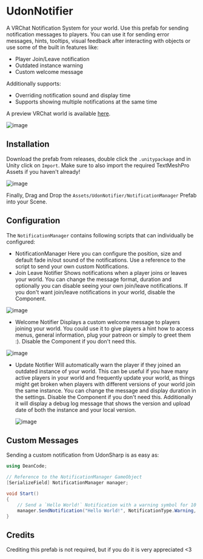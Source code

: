 # UdonNotifier
A VRChat Notification System for your world. Use this prefab for sending notification messages to players. You can use it for sending error messages, hints, tooltips, visual feedback after interacting with objects or use some of the built in features like:
* Player Join/Leave notification
* Outdated instance warning
* Custom welcome message

Additionally supports:
* Overriding notification sound and display time
* Supports showing multiple notifications at the same time

A preview VRChat world is available [here](https://vrchat.com/home/world/wrld_b0cb0277-4e43-45e5-89be-ba671fa25562). 

![image](https://github.com/user-attachments/assets/a5ae01a2-f3e9-49af-b2f5-c7e97f8be93b)

## Installation
Download the prefab from releases, double click the `.unitypackage` and in Unity click on `Import`. Make sure to also import the required TextMeshPro Assets if you haven't already!

![image](https://github.com/danielfvm/UdonNotifier/assets/23420640/57282709-bd87-4bf2-8345-422ff77d4c95)

Finally, Drag and Drop the `Assets/UdonNotifier/NotificationManager` Prefab into your Scene.

## Configuration
The `NotificationManager` contains following scripts that can individually be configured:
* NotificationManager
  Here you can configure the position, size and default fade in/out sound of the notifications.
  Use a reference to the script to send your own custom Notifications. 
* Join Leave Notifier
  Shows notifications when a player joins or leaves your world. You can change the message format, duration and optionally you can disable seeing your own join/leave notifications. If you don't want join/leave notifications in your world, disable the Component.
  
![image](https://github.com/user-attachments/assets/371cdb40-1826-4295-9b53-443b98b6d3a2)
  
* Welcome Notifier
  Displays a custom welcome message to players joining your world. You could use it to give players a hint how to access menus, general information, plug your patreon or simply to greet them :). Disable the Component if you don't need this.
  
![image](https://github.com/user-attachments/assets/e69c59ca-8543-464b-b2b5-bf2f7a24a6f9)

* Update Notifier
  Will automatically warn the player if they joined an outdated instance of your world. This can be useful if you have many active players in your world and frequently update your world, as things might get broken when players with different versions of your world join the same instance. You can change the message and display duration in the settings. Disable the Component if you don't need this. Additionally it will display a debug log message that shows the version and upload date of both the instance and your local version.
  
  ![image](https://github.com/danielfvm/UdonNotifier/assets/23420640/af8b40af-605e-4f3b-aadb-67a5940e9865)

## Custom Messages
Sending a custom notification from UdonSharp is as easy as:
```cs
using DeanCode;

// Reference to the NotificationManager GameObject
[SerializeField] NotificationManager manager;

void Start()
{
    // Send a `Hello World!` Notification with a warning symbol for 10 seconds
    manager.SendNotification("Hello World!", NotificationType.Warning, 10);
}
```

## Credits
Crediting this prefab is not required, but if you do it is very appreciated <3 
